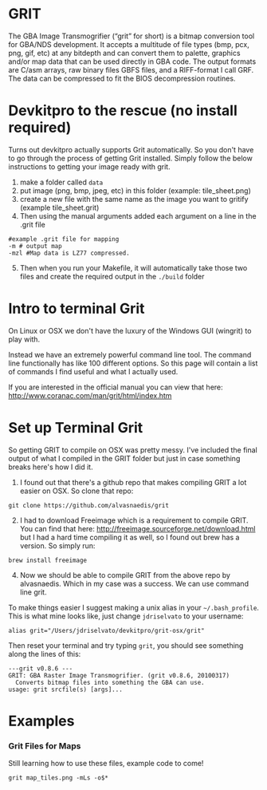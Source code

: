 # GRIT

The GBA Image Transmogrifier (“grit” for short) is a bitmap conversion tool for GBA/NDS development. It accepts a multitude of file types (bmp, pcx, png, gif, etc) at any bitdepth and can convert them to palette, graphics and/or map data that can be used directly in GBA code. The output formats are C/asm arrays, raw binary files GBFS files, and a RIFF-format I call GRF. The data can be compressed to fit the BIOS decompression routines.

# Devkitpro to the rescue (no install required)
Turns out devkitpro actually supports Grit automatically. So you don't have to go through the process of getting Grit installed. Simply follow the below instructions to getting your image ready with grit.

1. make a folder called `data`
2. put image (png, bmp, jpeg, etc) in this folder (example: tile_sheet.png)
3. create a new file with the same name as the image you want to gritify (example tile_sheet.grit)
4. Then using the manual arguments added each argument on a line in the .grit file
````
#example .grit file for mapping
-m # output map
-mzl #Map data is LZ77 compressed.
````
5. Then when you run your Makefile, it will automatically take those two files and create the required output in the `./build` folder

# Intro to terminal Grit
On Linux or OSX we don't have the luxury of the Windows GUI (wingrit) to play with. 

Instead we have an extremely powerful command line tool. The command line functionally has like 100 different options. So this page will contain a list of commands I find useful and what I actually used.

If you are interested in the official manual you can view that here: http://www.coranac.com/man/grit/html/index.htm

# Set up Terminal Grit
So getting GRIT to compile on OSX was pretty messy. I've included the final output of what I compiled in the GRIT folder but just in case something breaks here's how I did it.
1. I found out that there's a github repo that makes compiling GRIT a lot easier on OSX. So clone that repo:
````
git clone https://github.com/alvasnaedis/grit
````
2. I had to download Freeimage which is a requirement to compile GRIT. You can find that here: http://freeimage.sourceforge.net/download.html but I had a hard time compiling it as well, so I found out brew has a version. So simply run:
````
brew install freeimage
````
4. Now we should be able to compile GRIT from the above repo by alvasnaedis. Which in my case was a success. We can use command line grit.

To make things easier I suggest making a unix alias in your `~/.bash_profile`. This is what mine looks like, just change `jdriselvato` to your username:
````
alias grit="/Users/jdriselvato/devkitpro/grit-osx/grit"
````
Then reset your terminal and try typing `grit`, you should see something along the lines of this:
````
---grit v0.8.6 ---
GRIT: GBA Raster Image Transmogrifier. (grit v0.8.6, 20100317)
  Converts bitmap files into something the GBA can use.
usage: grit srcfile(s) [args]...
````

# Examples

### Grit Files for Maps
Still learning how to use these files, example code to come!
````
grit map_tiles.png -mLs -o$*
````
